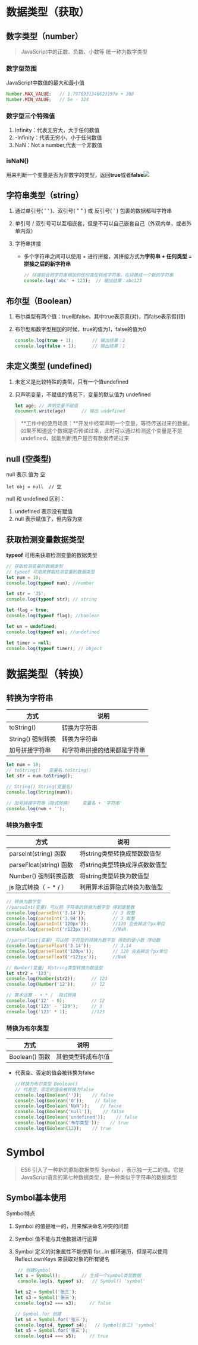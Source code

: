 # 数据类型（获取）

## 数字类型（number）

> JavaScript中的正数、负数、小数等 统一称为数字类型

### 数字型范围

JavaScript中数值的最大和最小值

```javascript
Number.MAX_VALUE;	// 1.7976931348623157e + 308
Number.MIN_VALUE;	// 5e - 324
```

### 数字型三个特殊值

1. Infinity：代表无穷大，大于任何数值
2. -Infinity：代表无穷小，小于任何数值
3. NaN：Not a number,代表一个非数值

### isNaN()

用来判断一个变量是否为非数字的类型，返回**true**或者**false**![](http://127.0.0.1:8888/uploads/202302212237119.png)

## 字符串类型（string）

1. 通过单引号( ' ' )、双引号( " " ) 或  反引号( ` ) 包裹的数据都叫字符串

2. 单引号 / 双引号可以互相嵌套，但是不可以自己嵌套自己（外双内单，或者外单内双）

3. 字符串拼接

   - 多个字符串之间可以使用 + 进行拼接，其拼接方式为**字符串 + 任何类型 = 拼接之后的新字符串**

     ```javascript
     // 拼接前会把字符串相加的任何类型转成字符串，在拼接成一个新的字符串
     console.log('abc' + 123);	// 输出结果：abc123
     ```


## 布尔型（Boolean）

1. 布尔类型有两个值：true和false，其中true表示真(对)，而false表示假(错)

2. 布尔型和数字型相加的时候，true的值为1，false的值为0

   ```javascript
   console.log(true + 1);		// 输出结果：2
   console.log(false + 1);		// 输出结果：1
   ```

## 未定义类型 (undefined)

1. 未定义是比较特殊的类型，只有一个值undefined

2. 只声明变量，不赋值的情况下，变量的默认值为 undefined 

   ```javascript
   let age;	// 声明变量不赋值
   document.write(age)		// 输出 undefined
   ```


> **工作中的使用场景：**开发中经常声明一个变量，等待传送过来的数据。如果不知道这个数据是否传递过来，此时可以通过检测这个变量是不是undefined，就能判断用户是否有数据传递过来

## null (空类型)

null 表示 值为 空

```
let obj = null  // 空
```

null 和 undefined 区别：

1. undefined 表示没有赋值
2. null 表示赋值了，但内容为空

## 获取检测变量数据类型

**typeof** 可用来获取检测变量的数据类型

```javascript
// 获取检测变量的数据类型
// typeof 可用来获取检测变量的数据类型
let num = 10;
console.log(typeof num); //number

let str = 'JS';
console.log(typeof str); // string

let flag = true;
console.log(typeof flag); //boolean

let un = undefined;
console.log(typeof un); //undefined

let timer = null;
console.log(typeof timer); // object
```

# 数据类型（转换）

## 转换为字符串

| 方式              | 说明                         |
| ----------------- | ---------------------------- |
| toString()        | 转换为字符串                 |
| String() 强制转换 | 转换为字符串                 |
| 加号拼接字符串    | 和字符串拼接的结果都是字符串 |

```javascript
let num = 10;
// toString()	变量名.toString()
let str = num.toString();

// String()	String(变量名)
console.log(String(num));

// 加号拼接字符串（隐式转换）	变量名 + '字符串'
console.log(num + '');
```

### 转换为数字型

| 方式                    | 说明                           |
| ----------------------- | ------------------------------ |
| parselnt(string) 函数   | 将string类型转换成整数数值型   |
| parseFloat(string) 函数 | 将string类型转换成浮点数数值型 |
| Number() 强制转换函数   | 将string类型转换为数值型       |
| js 隐式转换（ - * / ）  | 利用算术运算隐式转换为数值型   |

```javascript
// 转换为数字型
//parseInt(变量) 可以把 字符串的转换为数字型 得到是整数
console.log(parseInt('3.14'));  		// 3 取整
console.log(parseInt('3.94'));  		// 3 取整
console.log(parseInt('120px')); 		//120 会去掉这个px单位
console.log(parseInt('r123px'));    	//NaN

//parseFloat(变量) 可以把 字符型的转换为数字型 得到的是小数 浮动数
console.log(parseFloat('3.14'));    	// 3.14
console.log(parseFloat('120px'));   	// 120 会去掉这个px单位
console.log(parseFloat('r123px'));  	//NaN

// Number(变量) 将string类型转换为数值型
let str2 = '123';
console.log(Number(str2));  	// 123
console.log(Number('12'));  	// 12

// 算术运算 - + * /  隐式转换
console.log('12' - 0); 			// 12
console.log('123' - '120'); 	// 3
console.log('123' * 1); 		//123
```

### 转换为布尔类型

| 方式           | 说明               |
| -------------- | ------------------ |
| Boolean() 函数 | 其他类型转成布尔值 |

- 代表空、否定的值会被转换为false

  ```javascript
  //转换为布尔类型 Boolean()
  // 代表空、否定的值会被转换为false
  console.log(Boolean(''));    // false
  console.log(Boolean('0'));    // false
  console.log(Boolean('NaN'));    // false
  console.log(Boolean('null'));    // false
  console.log(Boolean('undefined'));    // false
  console.log(Boolean('布尔类型'));    // true
  console.log(Boolean(12));    // true
  ```

# Symbol

> ES6 引入了一种新的原始数据类型 Symbol ，表示独一无二的值。它是JavaScript语言的第七种数据类型，是一种类似于字符串的数据类型

## Symbol基本使用

Symbol特点

1. Symbol 的值是唯一的，用来解决命名冲突的问题

2. Symbol 值不能与其他数据进行运算

3. Symbol 定义的对象属性不能使用 for...in 循环遍历，但是可以使用 Reflect.ownKeys 来获取对象的所有键名

   ```javascript
    // 创建Symbol
   let s = Symbol();		// 生成一个symbol类型数据
    console.log(s, typeof s);   // Symbol() 'symbol'
   
   let s2 = Symbol('张三');
   let s3 = Symbol('张三');
   console.log(s2 === s3);     // false
   
   // Symbol.for 创建
   let s4 = Symbol.for('张三');
   console.log(s4, typeof s4);   // Symbol(张三) 'symbol'
   let s5 = Symbol.for('张三');
   console.log(s4 === s5);     // true
   ```

   
